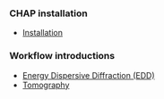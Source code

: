 ### CHAP installation
- [Installation](./installation.md)

### Workflow introductions
- [Energy Dispersive Diffraction (EDD)](./workflows/EDD.nd)
- [Tomography](./workflows/Tomo.nd)

<!--
```{toctree}
:maxdepth: 2
:caption: Contents
installation.md
chap_cli.md
apidocs/index.rst
Galaxy.md
ShedTool.md
```
-->
